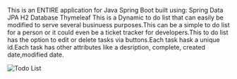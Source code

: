 This is an ENTIRE application for Java Spring Boot built using:
Spring Data JPA
H2 Database
Thymeleaf
This is a Dynamic to do list that can easily be modified to serve several businuess purposes.This can be a simple to do list for 
a person or it could even be a ticket tracker for developers.This to do list has
the option to edit or delete tasks via buttons.Each task hask a unique id.Each 
task has other attributes like a desription, complete, created date,modified date.




![Todo List](https://user-images.githubusercontent.com/57777672/192122183-74e6f208-8e64-400a-beca-0719cbe195bb.png)
